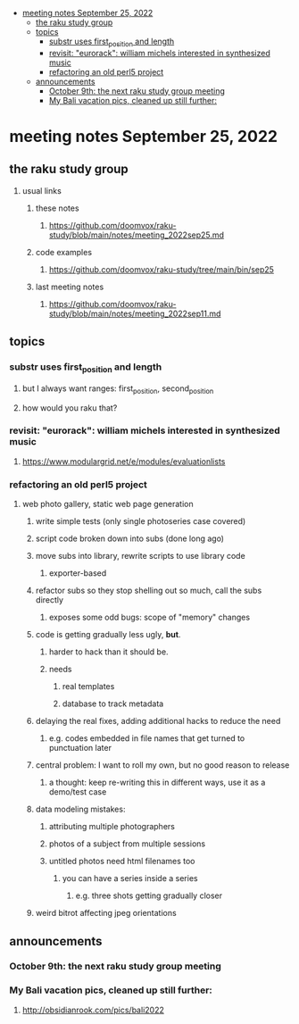 - [meeting notes September 25, 2022](#org1305a29)
  - [the raku study group](#orga802836)
  - [topics](#orge50e8a2)
    - [substr uses first<sub>position</sub> and length](#orge78d41f)
    - [revisit: "eurorack": william michels interested in synthesized music](#orgb337b5e)
    - [refactoring an old perl5 project](#org6b4121e)
  - [announcements](#org1c19e75)
    - [October 9th: the next raku study group meeting](#orgf3fc58c)
    - [My Bali vacation pics, cleaned up still further:](#org1206318)


<a id="org1305a29"></a>

# meeting notes September 25, 2022


<a id="orga802836"></a>

## the raku study group

1.  usual links

    1.  these notes
    
        1.  <https://github.com/doomvox/raku-study/blob/main/notes/meeting_2022sep25.md>
    
    2.  code examples
    
        1.  <https://github.com/doomvox/raku-study/tree/main/bin/sep25>
    
    3.  last meeting notes
    
        1.  <https://github.com/doomvox/raku-study/blob/main/notes/meeting_2022sep11.md>


<a id="orge50e8a2"></a>

## topics


<a id="orge78d41f"></a>

### substr uses first<sub>position</sub> and length

1.  but I always want ranges: first<sub>position</sub>, second<sub>position</sub>

2.  how would you raku that?


<a id="orgb337b5e"></a>

### revisit: "eurorack": william michels interested in synthesized music

1.  <https://www.modulargrid.net/e/modules/evaluationlists>


<a id="org6b4121e"></a>

### refactoring an old perl5 project

1.  web photo gallery, static web page generation

    1.  write simple tests (only single photoseries case covered)
    
    2.  script code broken down into subs (done long ago)
    
    3.  move subs into library, rewrite scripts to use library code
    
        1.  exporter-based
    
    4.  refactor subs so they stop shelling out so much, call the subs directly
    
        1.  exposes some odd bugs: scope of "memory" changes
    
    5.  code is getting gradually less ugly, **but**.
    
        1.  harder to hack than it should be.
        
        2.  needs
        
            1.  real templates
            
            2.  database to track metadata
    
    6.  delaying the real fixes, adding additional hacks to reduce the need
    
        1.  e.g. codes embedded in file names that get turned to punctuation later
    
    7.  central problem: I want to roll my own, but no good reason to release
    
        1.  a thought: keep re-writing this in different ways, use it as a demo/test case
    
    8.  data modeling mistakes:
    
        1.  attributing multiple photographers
        
        2.  photos of a subject from multiple sessions
        
        3.  untitled photos need html filenames too
        
            1.  you can have a series inside a series
            
                1.  e.g. three shots getting gradually closer
    
    9.  weird bitrot affecting jpeg orientations


<a id="org1c19e75"></a>

## announcements


<a id="orgf3fc58c"></a>

### October 9th: the next raku study group meeting


<a id="org1206318"></a>

### My Bali vacation pics, cleaned up still further:

1.  <http://obsidianrook.com/pics/bali2022>
